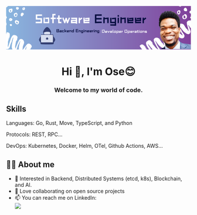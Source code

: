<div align="center">
<img  alt="nature" src="Software Engineer Banner.png">
</div>

<h1 align="center">Hi 👋, I'm Ose😊  </h1>
<h3 align="center">Welcome to my world of code.</h3>

## Skills 

Languages: Go, Rust, Move, TypeScript, and Python

Protocols: REST, RPC...

DevOps: Kubernetes, Docker, Helm, OTel, Github Actions, AWS...

## 👨‍💻 About me 

- 🔭 Interested in Backend, Distributed Systems (etcd, k8s), Blockchain, and AI. 
- 👯 Love collaborating on open source projects 
- 📫 You can reach me on LinkedIn:\
<a href="https://www.linkedin.com/in/amos-ehiguese-201b33100/"><img src="https://img.shields.io/badge/LinkedIn-0077B5?style=for-the-badge&logo=linkedin&logoColor=white"/></a>


 

